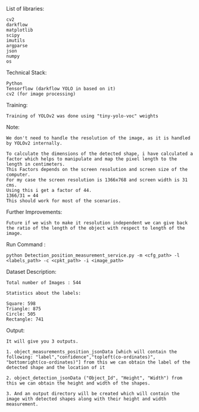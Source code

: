 List of libraries:

	cv2
	darkflow
	matplotlib
	scipy
	imutils
	argparse
	json
	numpy 
	os



Technical Stack:

	Python
	Tensorflow (darkflow YOLO in based on it)
	cv2 (for image processing) 



Training: 

	Training of YOLOv2 was done using "tiny-yolo-voc" weights

	

Note:

	We don't need to handle the resolution of the image, as it is handled by YOLOv2 internally.

	To calculate the dimensions of the detected shape, i have calculated a factor which helps to manipulate and map the pixel length to the length in centimeters.
	This Factors depends on the screen resolution and screen size of the computer.
	For my case the screen resolution is 1366x768 and screen width is 31 cms.
	Using this i get a factor of 44.
	1366/31 = 44
	This should work for most of the scenarios.



Further Improvements:

	Future if we wish to make it resolution independent we can give back the ratio of the length of the object with respect to length of the image.



Run Command : 

	python Detection_position_measurement_service.py -m <cfg_path> -l <labels_path> -c <cpkt_path> -i <image_path>



Dataset Description:

	Total number of Images : 544

	Statistics about the labels:

	Square: 598
	Triangle: 875
	Circle: 505
	Rectangle: 741


Output:

	It will give you 3 outputs.

	1. object_measurements_position_jsonData [which will contain the following: "label","confidence","topleft(co-ordinates)", "bottomright(co-ordinates)"] from this we can obtain the label of the detected shape and the location of it

	2. object_detection_jsonData ("Object_Id", "Height", "Width") from this we can obtain the height and width of the shapes.

	3. And an output directory will be created which will contain the image with detected shapes along with their height and width measurement.